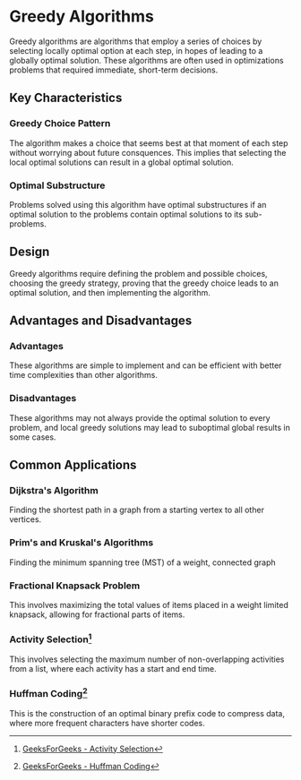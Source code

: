 # Greedy Algorithms
Greedy algorithms are algorithms that employ a series of choices by selecting locally optimal option at each step, in hopes of leading to a globally optimal solution. These algorithms are often used in optimizations problems that required immediate, short-term decisions.

## Key Characteristics
### Greedy Choice Pattern
The algorithm makes a choice that seems best at that moment of each step without worrying about future consquences. This implies that selecting the local optimal solutions can result in a global optimal solution. 

### Optimal Substructure
Problems solved using this algorithm have optimal substructures if an optimal solution to the problems contain optimal solutions to its sub-problems. 

## Design
Greedy algorithms require defining the problem and possible choices, choosing the greedy strategy, proving that the greedy choice leads to an optimal solution, and then implementing the algorithm.

## Advantages and Disadvantages
### Advantages
These algorithms are simple to implement and can be efficient with better time complexities than other algorithms. 

### Disadvantages
These algorithms may not always provide the optimal solution to every problem, and local greedy solutions may lead to suboptimal global results in some cases. 

## Common Applications
### Dijkstra's Algorithm
Finding the shortest path in a graph from a starting vertex to all other vertices.

### Prim's and Kruskal's Algorithms
Finding the minimum spanning tree (MST) of a weight, connected graph

### Fractional Knapsack Problem
This involves maximizing the total values of items placed in a weight limited knapsack, allowing for fractional parts of items. 

### Activity Selection[^1]
This involves selecting the maximum number of non-overlapping activities from a list, where each activity has a start and end time. 

### Huffman Coding[^2]
This is the construction of an optimal binary prefix code to compress data, where more frequent characters have shorter codes. 

[^1]: [GeeksForGeeks - Activity Selection](https://www.geeksforgeeks.org/activity-selection-problem-greedy-algo-1/)
[^2]: [GeeksForGeeks - Huffman Coding](https://www.geeksforgeeks.org/activity-selection-problem-greedy-algo-1/)
